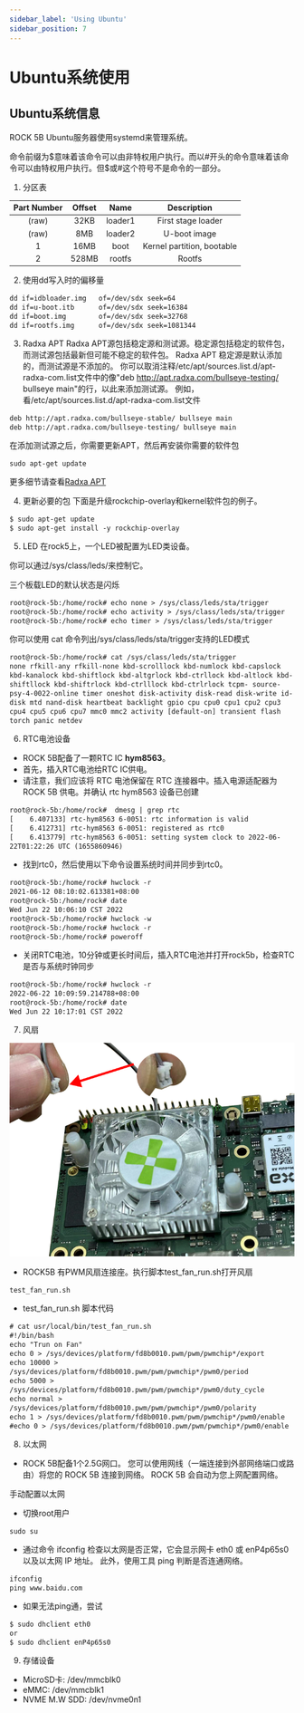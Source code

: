 ```yaml
---
sidebar_label: 'Using Ubuntu'
sidebar_position: 7
---
```



# Ubuntu系统使用

## Ubuntu系统信息

ROCK 5B Ubuntu服务器使用systemd来管理系统。

命令前缀为$意味着该命令可以由非特权用户执行。而以#开头的命令意味着该命令可以由特权用户执行。但$或#这个符号不是命令的一部分。

1. 分区表

| Part Number | Offset | Name    | Description                |
|:-----------:|:------:|:-------:|:--------------------------:|
| (raw)       | 32KB   | loader1 | First stage loader         |
| (raw)       | 8MB    | loader2 | U-boot image               |
| 1           | 16MB   | boot    | Kernel partition, bootable |
| 2           | 528MB  | rootfs  | Rootfs                     |

2. 使用dd写入时的偏移量
```
dd if=idbloader.img   of=/dev/sdx seek=64
dd if=u-boot.itb      of=/dev/sdx seek=16384 
dd if=boot.img        of=/dev/sdx seek=32768 
dd if=rootfs.img      of=/dev/sdx seek=1081344
```

3. Radxa APT
Radxa APT源包括稳定源和测试源。稳定源包括稳定的软件包，而测试源包括最新但可能不稳定的软件包。
Radxa APT 稳定源是默认添加的，而测试源是不添加的。
你可以取消注释/etc/apt/sources.list.d/apt-radxa-com.list文件中的像"deb http://apt.radxa.com/bullseye-testing/ bullseye main"的行，以此来添加测试源。
例如，看/etc/apt/sources.list.d/apt-radxa-com.list文件
```
deb http://apt.radxa.com/bullseye-stable/ bullseye main
deb http://apt.radxa.com/bullseye-testing/ bullseye main
```
在添加测试源之后，你需要更新APT，然后再安装你需要的软件包
```
sudo apt-get update
```
更多细节请查看[Radxa APT](./apt#radxa-apt)

4. 更新必要的包
下面是升级rockchip-overlay和kernel软件包的例子。
```
$ sudo apt-get update
$ sudo apt-get install -y rockchip-overlay
```

5. LED
在rock5上，一个LED被配置为LED类设备。

你可以通过/sys/class/leds/来控制它。

三个板载LED的默认状态是闪烁

```
root@rock-5b:/home/rock# echo none > /sys/class/leds/sta/trigger
root@rock-5b:/home/rock# echo activity > /sys/class/leds/sta/trigger
root@rock-5b:/home/rock# echo timer > /sys/class/leds/sta/trigger
```

你可以使用 cat 命令列出/sys/class/leds/sta/trigger支持的LED模式

```
root@rock-5b:/home/rock# cat /sys/class/leds/sta/trigger 
none rfkill-any rfkill-none kbd-scrolllock kbd-numlock kbd-capslock kbd-kanalock kbd-shiftlock kbd-altgrlock kbd-ctrllock kbd-altlock kbd-shiftllock kbd-shiftrlock kbd-ctrlllock kbd-ctrlrlock tcpm- source-psy-4-0022-online timer oneshot disk-activity disk-read disk-write id-disk mtd nand-disk heartbeat backlight gpio cpu cpu0 cpu1 cpu2 cpu3 cpu4 cpu5 cpu6 cpu7 mmc0 mmc2 activity [default-on] transient flash torch panic netdev
```

6. RTC电池设备
- ROCK 5B配备了一颗RTC IC **hym8563**。  
- 首先，插入RTC电池给RTC IC供电。 
- 请注意，我们应该将 RTC 电池保留在 RTC 连接器中。插入电源适配器为 ROCK 5B 供电。并确认 rtc hym8563 设备已创建
```
root@rock-5b:/home/rock#  dmesg | grep rtc
[    6.407133] rtc-hym8563 6-0051: rtc information is valid
[    6.412731] rtc-hym8563 6-0051: registered as rtc0
[    6.413779] rtc-hym8563 6-0051: setting system clock to 2022-06-22T01:22:26 UTC (1655860946)
```

- 找到rtc0，然后使用以下命令设置系统时间并同步到rtc0。
```
root@rock-5b:/home/rock# hwclock -r
2021-06-12 08:10:02.613381+08:00
root@rock-5b:/home/rock# date
Wed Jun 22 10:06:10 CST 2022
root@rock-5b:/home/rock# hwclock -w
root@rock-5b:/home/rock# hwclock -r 
root@rock-5b:/home/rock# poweroff
```

- 关闭RTC电池，10分钟或更长时间后，插入RTC电池并打开rock5b，检查RTC是否与系统时钟同步
```
root@rock-5b:/home/rock# hwclock -r
2022-06-22 10:09:59.214788+08:00
root@rock-5b:/home/rock# date
Wed Jun 22 10:17:01 CST 2022
```

7. 风扇

![风扇安装-01](../../../../static/img/rock5b/fan-01.png)
- ROCK5B 有PWM风扇连接座。执行脚本test_fan_run.sh打开风扇
```
test_fan_run.sh
```

- test_fan_run.sh 脚本代码
```
# cat usr/local/bin/test_fan_run.sh 
#!/bin/bash
echo "Trun on Fan"
echo 0 > /sys/devices/platform/fd8b0010.pwm/pwm/pwmchip*/export 
echo 10000 > /sys/devices/platform/fd8b0010.pwm/pwm/pwmchip*/pwm0/period 
echo 5000 > /sys/devices/platform/fd8b0010.pwm/pwm/pwmchip*/pwm0/duty_cycle 
echo normal > /sys/devices/platform/fd8b0010.pwm/pwm/pwmchip*/pwm0/polarity 
echo 1 > /sys/devices/platform/fd8b0010.pwm/pwm/pwmchip*/pwm0/enable 
#echo 0 > /sys/devices/platform/fd8b0010.pwm/pwm/pwmchip*/pwm0/enable 
```

8. 以太网
- ROCK 5B配备1个2.5G网口。 您可以使用网线（一端连接到外部网络端口或路由）将您的 ROCK 5B 连接到网络。 ROCK 5B 会自动为您上网配置网络。

手动配置以太网
- 切换root用户
```
sudo su
```

- 通过命令 ifconfig 检查以太网是否正常，它会显示网卡 eth0 或 enP4p65s0 以及以太网 IP 地址。 此外，使用工具 ping 判断是否连通网络。
```
ifconfig
ping www.baidu.com
```

- 如果无法ping通，尝试
```
$ sudo dhclient eth0
or
$ sudo dhclient enP4p65s0
```

9. 存储设备
- MicroSD卡: /dev/mmcblk0
- eMMC: /dev/mmcblk1
- NVME M.W SDD: /dev/nvme0n1
